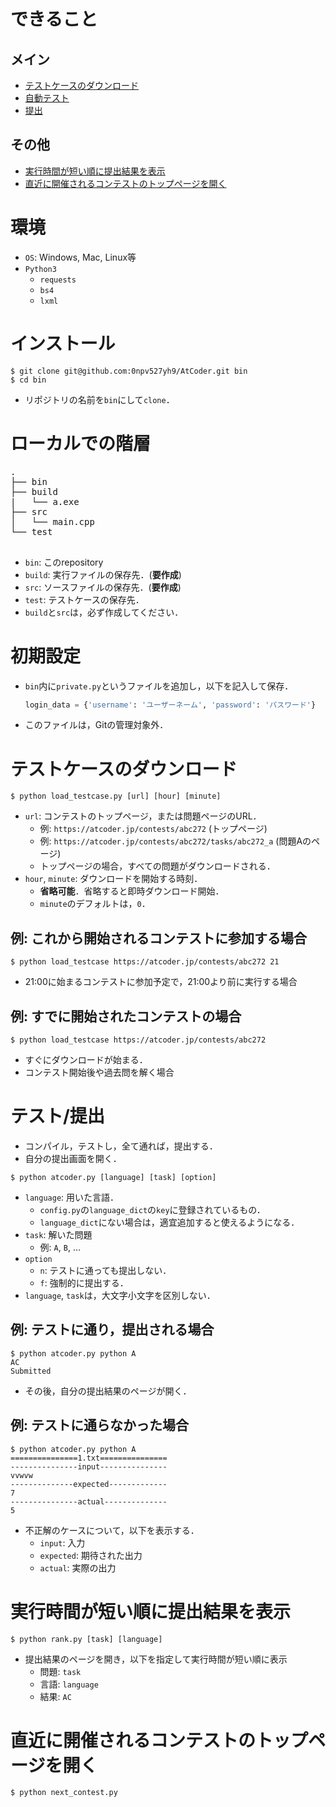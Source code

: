 # できること
## メイン
- [テストケースのダウンロード](#テストケースのダウンロード)
- [自動テスト](#テスト提出)
- [提出](#テスト提出)

## その他
- [実行時間が短い順に提出結果を表示](#実行時間が短い順に提出結果を表示)
- [直近に開催されるコンテストのトップページを開く](#直近に開催されるコンテストのトップページを開く)


# 環境
- `OS`: Windows, Mac, Linux等
- `Python3`
    - `requests`
    - `bs4`
    - `lxml`

# インストール
```shell
$ git clone git@github.com:0npv527yh9/AtCoder.git bin
$ cd bin
```
- リポジトリの名前を`bin`にして`clone`．

# ローカルでの階層
<pre>
.
├── bin
├── build
|   └── a.exe
├── src
│   └── main.cpp
└── test

</pre>
- `bin`: このrepository
- `build`: 実行ファイルの保存先．(**要作成**)
- `src`: ソースファイルの保存先．(**要作成**)
- `test`: テストケースの保存先．
- `build`と`src`は，必ず作成してください．

# 初期設定
- `bin`内に`private.py`というファイルを追加し，以下を記入して保存．
    ```python
    login_data = {'username': 'ユーザーネーム', 'password': 'パスワード'}
    ```
- このファイルは，Gitの管理対象外．

# テストケースのダウンロード
```shell
$ python load_testcase.py [url] [hour] [minute] 
```
- `url`: コンテストのトップページ，または問題ページのURL．
    - 例: `https://atcoder.jp/contests/abc272` (トップページ)
    - 例: `https://atcoder.jp/contests/abc272/tasks/abc272_a` (問題Aのページ)
    - トップページの場合，すべての問題がダウンロードされる．
- `hour`, `minute`: ダウンロードを開始する時刻．
    - **省略可能**．省略すると即時ダウンロード開始．
    - `minute`のデフォルトは，`0`．

## 例: これから開始されるコンテストに参加する場合
```shell
$ python load_testcase https://atcoder.jp/contests/abc272 21
```
- 21:00に始まるコンテストに参加予定で，21:00より前に実行する場合

## 例: すでに開始されたコンテストの場合
```shll
$ python load_testcase https://atcoder.jp/contests/abc272
```
- すぐにダウンロードが始まる．
- コンテスト開始後や過去問を解く場合


# テスト/提出
- コンパイル，テストし，全て通れば，提出する．
- 自分の提出画面を開く．
```shell
$ python atcoder.py [language] [task] [option]
```
- `language`: 用いた言語．
    - `config.py`の`language_dict`の`key`に登録されているもの．
    - `language_dict`にない場合は，適宜追加すると使えるようになる．
- `task`: 解いた問題
    - 例: `A`, `B`, ...
- `option`
    - `n`: テストに通っても提出しない．
    - `f`: 強制的に提出する．
- `language`, `task`は，大文字小文字を区別しない．

## 例: テストに通り，提出される場合
```shell
$ python atcoder.py python A
AC
Submitted
```
- その後，自分の提出結果のページが開く．


## 例: テストに通らなかった場合
```shell
$ python atcoder.py python A
===============1.txt===============
---------------input---------------
vvwvw
--------------expected-------------
7
---------------actual--------------
5
```
- 不正解のケースについて，以下を表示する．
    - `input`: 入力
    - `expected`: 期待された出力
    - `actual`: 実際の出力


# 実行時間が短い順に提出結果を表示
```shell
$ python rank.py [task] [language]
```
- 提出結果のページを開き，以下を指定して実行時間が短い順に表示
    - 問題: `task`
    - 言語: `language`
    - 結果: `AC`


# 直近に開催されるコンテストのトップページを開く
```shell
$ python next_contest.py
```
